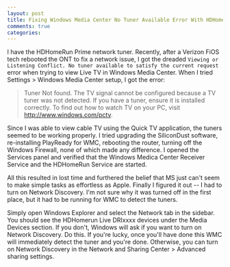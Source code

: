 ```yaml
---
layout: post
title: Fixing Windows Media Center No Tuner Available Error With HDHomeRun Prime
comments: true
categories: 
---
```

I have the HDHomeRun Prime network tuner.  Recently, after a Verizon FiOS tech rebooted the ONT to fix a network issue, I got the dreaded `Viewing or Listening Conflict. No tuner available to satisfy the current request` error when trying to view Live TV in Windows Media Center.  When I tried Settings > Windows Media Center setup, I got the error:

> Tuner Not found. The TV signal cannot be configured because a TV tuner was not detected. If you have a tuner, ensure it is installed correctly.  To find out how to watch TV on your PC, visit http://www.windows.com/pctv.


Since I was able to view cable TV using the Quick TV application, the tuners seemed to be working properly. I tried upgrading the SiliconDust software, re-installing PlayReady for WMC, rebooting the router, turning off the Windows Firewall, none of which made any difference.  I opened the Services panel and verified that the Windows Medica Center Receiver Service and the HDHomeRun Service are started.

All this resulted in lost time and furthered the belief that MS just can't seem to make simple tasks as effortless as Apple.  Finally I figured it out -- I had to turn on Network Discovery.  I'm not sure why it was turned off in the first place, but it had to be running for WMC to detect the tuners.

Simply open Windows Explorer and select the Network tab in the sidebar.  You should see the HDHomerun Live DRIxxxx devices under the Media Devices section.  If you don't, Windows will ask if you want to turn on Network Discovery.  Do this.  If you're lucky, once you'll have done this WMC will immediately detect the tuner and you're done. Otherwise, you can turn on Network Discovery in the Network and Sharing Center > Advanced sharing settings.